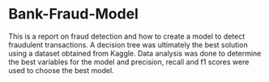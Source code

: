 # Bank-Fraud-Model
This is a report on fraud detection and how to create a model to detect fraudulent transactions. A decision tree was ultimately the best solution using a dataset obtained from Kaggle. Data analysis was done to determine the best variables for the model and precision, recall and f1 scores were used to choose the best model.
